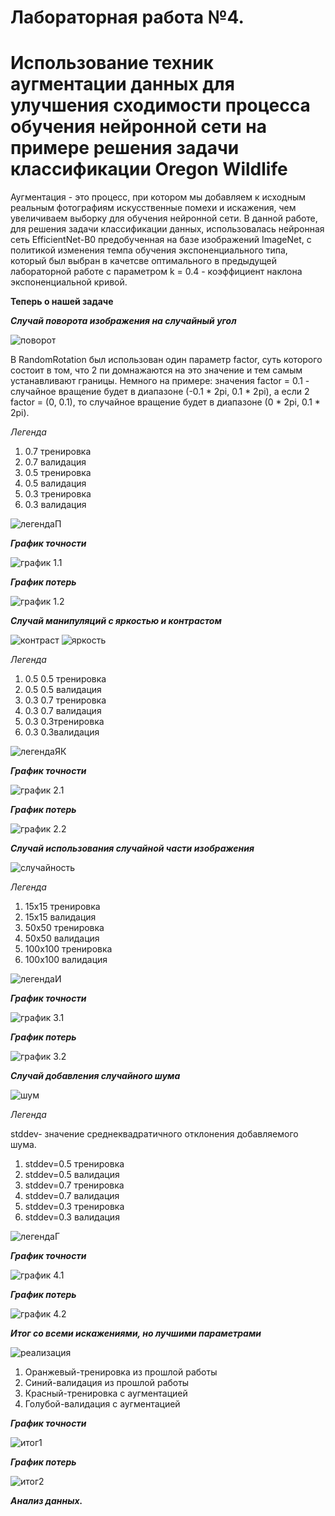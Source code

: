 # Лабораторная работа №4.
# Использование техник аугментации данных для улучшения сходимости процесса обучения нейронной сети на примере решения задачи классификации Oregon Wildlife  #
Аугментация - это процесс, при котором мы добавляем к исходным реальным фотографиям искусственные помехи и искажения, чем увеличиваем выборку для обучения нейронной сети. В данной работе, для решения задачи классификации данных, использовалась нейронная сеть EfficientNet-B0 предобученная на базе изображений ImageNet, с политикой изменения темпа обучения экспоненциального типа, который был выбран в качетсве оптимального в предыдущей лабораторной работе с параметром k = 0.4 - коэффициент наклона экспоненциальной кривой.


  **Теперь о нашей задаче**

  ***Случай поворота изображения на случайный угол***
  
 ![поворот](https://github.com/YurchenokMaxim/lab4/blob/main/1.png)
 
 В RandomRotation был использован один параметр factor, суть которого состоит в том, что 2 пи домнажаются на это значение и тем самым устанавливают границы. Немного на примере:
 значения factor = 0.1 - случайное вращение будет в диапазоне (-0.1 * 2pi, 0.1 * 2pi), а если 2 factor = (0, 0.1), то случайное вращение будет в диапазоне (0 * 2pi, 0.1 * 2pi).
  
  *Легенда*
  
  1. 0.7 тренировка
  2. 0.7 валидация
  3. 0.5 тренировка
  4. 0.5 валидация
  5. 0.3 тренировка
  6. 0.3 валидация
  
  ![легендаП](https://github.com/YurchenokMaxim/lab4/blob/main/%D0%BB%D0%B5%D0%B3%D0%B5%D0%BD%D0%B4%D0%B0R.png)
  
  ***График точности***
  
  ![график 1.1](https://github.com/YurchenokMaxim/lab4/blob/main/epoch_categorical_accuracyR.svg)
  
  ***График потерь***
  
  ![график 1.2](https://github.com/YurchenokMaxim/lab4/blob/main/epoch_lossR.svg)
  
  ***Случай манипуляций с яркостью и контрастом***
  
  ![контраст](https://github.com/YurchenokMaxim/lab4/blob/main/2.png)
  ![яркость](https://github.com/YurchenokMaxim/lab4/blob/main/6.png)
  
  *Легенда*
  
  1. 0.5 0.5 тренировка
  2. 0.5 0.5 валидация
  3. 0.3 0.7 тренировка
  4. 0.3 0.7 валидация
  5. 0.3 0.3тренировка
  6. 0.3 0.3валидация
  
  ![легендаЯК](https://github.com/YurchenokMaxim/lab4/blob/main/%D0%BB%D0%B5%D0%B3%D0%B5%D0%BD%D0%B4%D0%B0CB.png)
  
  ***График точности***
  
  ![график 2.1](https://github.com/YurchenokMaxim/lab4/blob/main/epoch_categorical_accuracyCB.svg)
  
  ***График потерь***
  
  ![график 2.2](https://github.com/YurchenokMaxim/lab4/blob/main/epoch_lossCB.svg)
  
  ***Случай использования случайной части изображения***
  
  ![случайность](https://github.com/YurchenokMaxim/lab4/blob/main/4.png)
  
  *Легенда*
  
  1. 15х15  тренировка
  2. 15х15  валидация
  3. 50х50  тренировка
  4. 50х50  валидация
  5. 100х100  тренировка
  6. 100х100  валидация
  
  ![легендаИ](https://github.com/YurchenokMaxim/lab4/blob/main/%D0%BB%D0%B5%D0%B3%D0%B5%D0%BD%D0%B4%D0%B0P.png)
  
  ***График точности***
  
  ![график 3.1](https://github.com/YurchenokMaxim/lab4/blob/main/epoch_categorical_accuracyP.svg)
  
  ***График потерь***
  
  ![график 3.2](https://github.com/YurchenokMaxim/lab4/blob/main/epoch_lossP.svg)
  
  ***Случай добавления случайного шума***
  
  ![шум](https://github.com/YurchenokMaxim/lab4/blob/main/3.png)
  
  *Легенда*
  
  stddev- значение среднеквадратичного отклонения добавляемого шума.
  
  1. stddev=0.5 тренировка
  2. stddev=0.5 валидация
  3. stddev=0.7 тренировка
  4. stddev=0.7 валидация
  5. stddev=0.3 тренировка
  6. stddev=0.3 валидация
  
  ![легендаГ](https://github.com/YurchenokMaxim/lab4/blob/main/%D0%BB%D0%B5%D0%B3%D0%B5%D0%BD%D0%B4%D0%B0G.png)
  
  ***График точности***
  
  ![график 4.1](https://github.com/YurchenokMaxim/lab4/blob/main/epoch_categorical_accuracyG.svg)
  
  ***График потерь***
  
  ![график 4.2](https://github.com/YurchenokMaxim/lab4/blob/main/epoch_lossG.svg)
  
  ***Итог со всеми искажениями, но лучшими параметрами***
 
  ![реализация](https://github.com/YurchenokMaxim/lab4/blob/main/5.png)
  
  1. Оранжевый-тренировка из прошлой работы
  2. Синий-валидация из прошлой работы
  3. Красный-тренировка с аугментацией
  4. Голубой-валидация с аугментацией
  
  ***График точности***
  
  ![итог1](https://github.com/YurchenokMaxim/lab4/blob/main/epoch_categorical_accuracyAll.svg)
  
  ***График потерь***
  
  ![итог2](https://github.com/YurchenokMaxim/lab4/blob/main/epoch_lossAll.svg)
  
  
  ***Анализ данных.***
